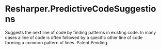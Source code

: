 Resharper.PredictiveCodeSuggestions
===================================

Suggests the next line of code by finding patterns in existing code. In many cases a line of code is often followed by a specific other line of code forming a common pattern of lines. Patent Pending.
